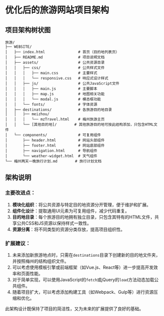 # 优化后的旅游网站项目架构

## 项目架构树状图

```
旅游/
├── WEBSITE/
│   ├── index.html               # 首页（目的地列表页）
│   ├── README.md                # 项目说明文档
│   ├── assets/                  # 公共资源目录
│   │   ├── css/                 # 公共样式文件
│   │   │   ├── main.css         # 主要样式
│   │   │   └── responsive.css   # 响应式设计样式
│   │   ├── js/                  # 公共JavaScript文件
│   │   │   ├── main.js          # 主要脚本
│   │   │   ├── map.js           # 地图相关功能
│   │   │   └── modal.js         # 模态框功能
│   │   └── fonts/               # 字体资源
│   ├── destinations/            # 各旅游目的地目录
│   │   ├── meizhou/
│   │   │   └── mzTravel.html    # 梅州旅游主页
│   │   └── [其他目的地]/        # 其他旅游目的地可按此结构添加，只包含HTML文件
│   └── components/              # 可复用组件
│       ├── header.html          # 网站头部组件
│       ├── footer.html          # 网站底部组件
│       ├── navigation.html      # 导航组件
│       └── weather-widget.html  # 天气组件
└── 梅州两天一晚旅行计划.md        # 旅行计划文档
```

## 架构说明

### 主要改进点：

1. **模块化组织**：将公共资源与特定目的地资源分开管理，便于维护和扩展。
2. **组件化设计**：提取通用UI元素为可复用组件，减少代码重复。
3. **目的地目录**：每个旅游目的地拥有独立目录，只包含其特有的HTML文件，共享公共CSS和JS资源以保持样式一致性。
4. **资源分离**：将不同类型的资源分类存放，提高项目组织性。

### 扩展建议：

1. 未来添加新旅游地点时，只需在`destinations`目录下创建新的目的地文件夹，并按照梅州的结构组织文件。
2. 可以考虑使用模板引擎或前端框架（如Vue.js、React等）进一步提高开发效率和页面性能。
3. 对于简单实现，可以使用JavaScript的`fetch`或jQuery的`load`方法动态加载公共组件。
4. 随着项目扩大，可以考虑添加构建工具（如Webpack、Gulp等）进行资源压缩和优化。

此架构设计既保持了项目的简洁性，又为未来的扩展提供了良好的基础。